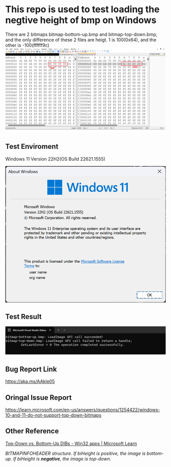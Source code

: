 # This repo is used to test loading the negtive height of bmp on Windows

There are 2 bitmaps bitmap-bottom-up.bmp and bitmap-top-down.bmp, and the only difference of these 2 files are heigt. 1 is 100(0x64), and the other is -100(ffffff9c)
![bmpDiff.png](Screenshots/bmpDiff.png "")
## Test Enviroment
Windows 11 Version 22H2(OS Build 22621.1555)

![Test Windows Version](Screenshots/WindowsVersion.png "Windows 11 Version 22H2[OS Build 22621.1555]")
## Test Result
![Test Result](Screenshots/TestResult.png "")

## Bug Report Link
https://aka.ms/AAkle05

## Oringal Issue Report
https://learn.microsoft.com/en-us/answers/questions/1254422/windows-10-and-11-do-not-support-top-down-bitmaps

## Other Reference
[Top-Down vs. Bottom-Up DIBs - Win32 apps | Microsoft Learn](https://learn.microsoft.com/en-us/windows/win32/directshow/top-down-vs--bottom-up-dibs)

*BITMAPINFOHEADER structure. If biHeight is positive, the image is bottom-up. If biHeight is **negative**, the image is top-down.*


